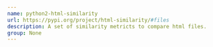 ```yaml
---
name: python2-html-similarity
url: https://pypi.org/project/html-similarity/#files
description: A set of similarity metricts to compare html files.
group: None
---
```

